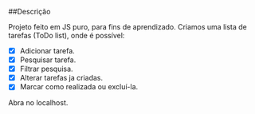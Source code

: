 ##Descrição

Projeto feito em JS puro, para fins de aprendizado. Criamos uma lista de tarefas (ToDo list), onde é possível:

- [X] Adicionar tarefa.
- [x] Pesquisar tarefa.
- [x] Filtrar pesquisa.
- [x] Alterar tarefas ja criadas.
- [x] Marcar como realizada ou excluí-la.

Abra no localhost.


